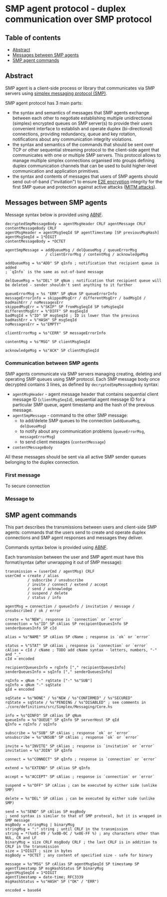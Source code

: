 # SMP agent protocol - duplex communication over SMP protocol

## Table of contents

- [Abstract](#abstract)
- [Messages between SMP agents](#messages-between-smp-agents)
- [SMP agent commands](#smp-agent-commands)

## Abstract

SMP agent is a client-side process or library that communicates via SMP servers using [simplex messaging protocol (SMP)](./simplex-messaging.md).

SMP agent protocol has 3 main parts:

- the syntax and semantics of messages that SMP agents exchange between each other to negotiate establishing multiple unidirectional (simplex) encrypted queues on SMP server(s) to provide their users convenient interface to establish and operate duplex (bi-directional) connections, providing redundancy, queue and key rotation, notifications about any communication integrity violations.
- the syntax and semantics of the commands that should be sent over TCP or other sequential streaming protocol to the client-side agent that communicates with one or multiple SMP servers. This protocol allows to manage multiple simplex connections organised into groups defining duplex communication channels that can be used to build higher-level communication and application primitives.
- the syntax and contents of messages that users of SMP agents should send out-of-band ("invitation") to ensure [E2E encryption][1] integrity for the first SMP queue and protection against active attacks ([MITM attacks][2]).

## Messages between SMP agents

Message syntax below is provided using [ABNF][1].

```abnf
decryptedSmpMessageBody = agentMsgHeader CRLF agentMessage CRLF contentMessageBody CRLF
agentMsgHeader = agentMsgSeqId SP agentTimestamp [SP previousMsgHash]
agentMsgSeqId = 1*DIGIT
contentMessageBody = *OCTET

agentSmpMessage = addQueueMsg / delQueueMsg / queueErrorMsg
                  / clientErrorMsg / contentMsg / acknowledgeMsg

addQueueMsg = %s"ADD" SP qInfo ; notification that recipient queue is added
; `qInfo` is the same as out-of-band message

delQueueMsg = %s"DEL" SP qNum ; notification that recipient queue will be deleted - sender shouldn't sent anything to it further

queueErrorMsg = %s "ERR" SP qNum SP queueErrorInfo
messageErrorInfo = skippedMsgErr / differentMsgErr / badMsgId / badHashErr / noMessagesErr
skippedMsgErr = %"SKIP" SP fromMsgSeqId SP toMsgSeqId
differentMsgErr = %"DIFF" SP msgSeqId
badMsgId = %"ID" SP msgSeqId ; ID is lower than the previous
badHashErr = %"HASH" SP msgSeqId
noMessagesErr = %s"EMPTY"

clientErrorMsg = %s"CERR" SP messageErrorInfo

contentMsg = %s"MSG" SP clientMsgSeqId

acknowledgeMsg = %s"ACK" SP clientMsgSeqId
```

### Communication between SMP agents

SMP agents communicate via SMP servers managing creating, deleting and operating SMP queues using SMP protocol. Each SMP message body once decrypted contains 3 lines, as defined by `decryptedSmpMessageBody` syntax:

- `agentMsgHeader` - agent message header that contains sequential client message ID (`clientMsgSeqId`), sequential agent message ID for a particular SMP queue, agent timestamp and the hash of the previous message.
- `agentSmpMessage` - command to the other SMP message:
  - to add/delete SMP queues to the connection (`addQueueMsg`, `delQueueMsg`)
  - to notify about any communication problems (`queueErrorMsg`, `messageErrorMsg`)
  - to send client messages (`contentMessage`)
- `contentMessageBody`

All these messages should be sent via all active SMP sender queues belonging to the duplex connection.

### First message

To secure connection

### Message to

## SMP agent commands

This part describes the transmissions between users and client-side SMP agents: commands that the users send to create and operate duplex connections and SMP agent responses and messages they deliver.

Commands syntax below is provided using [ABNF][1].

Each transmission between the user and SMP agent must have this format/syntax (after unwrapping it out of SMP message):

```abnf
transmission = (userCmd / agentMsg) CRLF
userCmd = create / alias
          / subscribe / unsubscribe
          / invite / connect / extend / accept
          / send / acknowledge
          / suspend / delete
          / status / info

agentMsg = connection / queueInfo / invitation / message / unsubscribed / ok / error

create = %s"NEW"; response is `connection` or `error`
connection = %s"ID" SP cAlias SP recipientQueuesInfo SP senderQueuesInfo SP cId

alias = %s"NAME" SP cAlias SP cName ; response is `ok` or `error`

status = %"STAT" SP cAlias ; response is `connection` or `error`
cAlias = cId / cName ; TODO add cName syntax - letters, numbers, "-" and "_"
cId = encoded

recipientQueuesInfo = rqInfo ["," recipientQueuesInfo]
senderQueuesInfo = sqInfo ["," senderQueuesInfo]

rqInfo = qNum "-" rqState ["-" %s"SUB"]
sqInfo = qNum "-" sqState
qId = encoded

sqState = %s"NONE" / %s"NEW / %s"CONFIRMED" / %s"SECURED"
rqState = sqState / %s"PENDING / %s"DISABLED" ; see comments in ./core/definitions/src/Simplex/Messaging/Core.hs

info = %s"QINFO" SP cAlias SP qNum
queueInfo = %s"QUEUE" SP qInfo SP serverHost SP qId
qInfo = rqInfo / sqInfo

subscribe = %s"SUB" SP cAlias ; response `ok` or `error`
unsubscribe = %s"UNSUB" SP cAlias ; response `ok` or `error`

invite = %s"INVITE" SP cAlias ; response is `invitation` or `error`
invitation = %s"JOIN" SP qInfo

connect = %s"CONNECT" SP qInfo ; response is `connection` or `error`

extend = %s"EXTEND" SP cAlias SP qInfo

accept = %s"ACCEPT" SP cAlias ; response is `connection` or `error`

suspend = %s"OFF" SP cAlias ; can be executed by either side (unlike SMP)

delete = %s"DEL" SP cAlias ; can be executed by either side (unlike SMP)

send = %s"SEND" SP cAlias SP msgBody
; send syntax is similar to that of SMP protocol, but it is wrapped in SMP message
msgBody = stringMsg | binaryMsg
stringMsg = ":" string ; until CRLF in the transmission
string = *(%x01-09 / %x0B-0C / %x0E-FF %) ; any characters other than NUL, CR and LF
binaryMsg = size CRLF msgBody CRLF ; the last CRLF is in addition to CRLF in the transmission
size = 1*DIGIT ; size in bytes
msgBody = *OCTET ; any content of specified size - safe for binary

message = %s"MSG" SP cAlias SP agentMsgSeqId SP timestamp SP agentTimestamp SP msgHashStatus SP binaryMsg
agentMsgSeqId = 1*DIGIT
agentTimestamp = date-time; RFC3339
msgHashStatus = %s"HASH" SP ("OK" / "ERR")

encoded = base64
```

[1]: https://en.wikipedia.org/wiki/End-to-end_encryption
[2]: https://en.wikipedia.org/wiki/Man-in-the-middle_attack
[3]: https://tools.ietf.org/html/rfc5234
